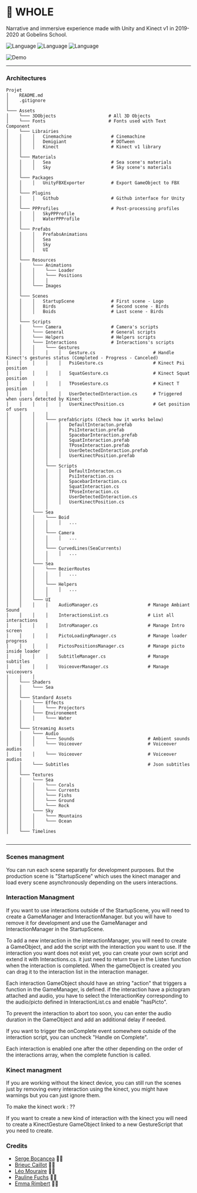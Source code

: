 # 🐳 WHOLE

Narrative and immersive experience made with Unity and Kinect v1 in 2019-2020 at Gobelins School.

![Language](https://img.shields.io/badge/Language-C%23-brightgreen.svg)
![Language](https://img.shields.io/badge/Program-Unity-blue.svg)
![Language](https://img.shields.io/badge/Detection-Kinect-black.svg)

![Demo](Assets/Resources/Images/logo.gif)

---

### Architectures

```
Projet
│    README.md
│    .gitignore
│
└─── Assets
│    └─── 3DObjects                    # All 3D Objects
│    └─── Fonts                        # Fonts used with Text Component
│    └─── Librairies
│    │    │   Cinemachine               # Cinemachine
│    │    │   Demigiant                 # DOTween
│    │    │   Kinect                    # Kinect v1 library
│    │
│    └─── Materials
│    │    │   Sea                       # Sea scene's materials
│    │    │   Sky                       # Sky scene's materials
│    │
│    └─── Packages
│    │    │   UnityFBXExporter          # Export GameObject to FBX
│    │
│    └─── Plugins
│    │    │   Github                    # Github interface for Unity
│    │
│    └─── PPProfiles                    # Post-processing profiles
│    │    │   SkyPPProfile
│    │    │   WaterPPProfile
│    │
│    └─── Prefabs
│    │    │   PrefabsAnimations
│    │    │   Sea
│    │    │   Sky
│    │    │   UI
│    │
│    └─── Resources
│    │    └─── Animations
│    │    │    └─── Loader
│    │    │    └─── Positions
│    │    │    │
│    │    └─── Images
│    │
│    └─── Scenes
│    │    │   StartupScene              # First scene - Logo
│    │    │   Birds                     # Second scene - Birds
│    │    │   Boids                     # Last scene - Birds
│    │
│    └─── Scripts
│    │    └─── Camera                   # Camera's scripts
│    │    └─── General                  # General scripts
│    │    └─── Helpers                  # Helpers scripts
│    │    └─── Interactions             # Interactions's scripts
│    │    │    └─── Gestures
│    │    │    │    │   Gesture.cs                      # Handle Kinect's gestures status (Completed - Progress - Canceled)
│    │    │    │    │   PsiGesture.cs                   # Kinect Psi position
│    │    │    │    │   SquatGesture.cs                 # Kinect Squat position
│    │    │    │    │   TPoseGesture.cs                 # Kinect T position
│    │    │    │    │   UserDetectedInteraction.cs      # Triggered when users detected by Kinect
│    │    │    │    │   UserKinectPosition.cs           # Get position of users
│    │    │    │
│    │    │    └─── prefabScripts (Check how it works below)
│    │    │    │    │   DefaultInteracton.prefab
│    │    │    │    │   PsiInteraction.prefab
│    │    │    │    │   SpacebarInteraction.prefab
│    │    │    │    │   SquatInteraction.prefab
│    │    │    │    │   TPoseInteraction.prefab
│    │    │    │    │   UserDetectedInteraction.prefab
│    │    │    │    │   UserKinectPosition.prefab
│    │    │    │
│    │    │    └─── Scripts
│    │    │    │    │   DefaultInteracton.cs
│    │    │    │    │   PsiInteraction.cs
│    │    │    │    │   SpacebarInteraction.cs
│    │    │    │    │   SquatInteraction.cs
│    │    │    │    │   TPoseInteraction.cs
│    │    │    │    │   UserDetectedInteraction.cs
│    │    │    │    │   UserKinectPosition.cs
│    │    │    │
│    │    └─── Sea
│    │    │    └─── Boid
│    │    │    │    │   ...
│    │    │    │
│    │    │    └─── Camera
│    │    │    │    │   ...
│    │    │    │
│    │    │    └─── CurvedLines(SeaCurrents)
│    │    │    │    │   ...
│    │    │    │
│    │    └─── Sea
│    │    │    └─── BezierRoutes
│    │    │    │    │   ...
│    │    │    │
│    │    │    └─── Helpers
│    │    │    │    │   ...
│    │    │    │
│    │    └─── UI
│    │    │    │    AudioManager.cs                   # Manage Ambiant Sound
│    │    │    │    InteractionsList.cs               # List all interactions
│    │    │    │    IntroManager.cs                   # Manage Intro screen
│    │    │    │    PictoLoadingManager.cs            # Manage loader progress
│    │    │    │    PictosPositionsManager.cs         # Manage picto inside loader
│    │    │    │    SubtitleManager.cs                # Manage subtitles
│    │    │    │    VoiceoverManager.cs               # Manage voiceovers
│    │    │
│    └─── Shaders
│    │    └─── Sea
│    │
│    └─── Standard Assets
│    │    └─── Effects
│    │    │    └─── Projectors
│    │    └─── Environement
│    │    │    └─── Water
│    │
│    └─── Streaming Assets
│    │    └─── Audio
│    │    │    └─── Sounds                            # Ambient sounds
│    │    │    └─── Voiceover                         # Voiceover audios
│    │    │    └─── Voiceover                         # Voiceover audios
│    │    └─── Subtitles                              # Json subtitles
│    │
│    └─── Textures
│    │    └─── Sea
│    │    │    └─── Corals
│    │    │    └─── Currents
│    │    │    └─── Fishs
│    │    │    └─── Ground
│    │    │    └─── Rock
│    │    └─── Sky
│    │    │    └─── Mountains
│    │    │    └─── Ocean
│    │    │
│    └─── Timelines


```

---

### Scenes managment

You can run each scene separatly for development purposes. But the production scene is "StartupScene" which uses the kinect manager and load every scene asynchronously depending on the users interactions.

### Interaction Managment

If you want to use interactions outside of the StartupScene, you will need to create a GameManager and InteractionManager. but you will have to remove it for development and use the GameManager and InteractionManager in the StartupScene. 

To add a new interaction in the interactionManager, you will need to create a GameObject, and add the script with the interaction you want to use. If the interaction you want does not exist yet, you can create your own script and extend it with Interactions.cs. it just need to return true in the Listen function when the interaction is completed. When the gameObject is created you can drag it to the interaction list in the interaction manager. 

Each interaction GameObject should have an string "action" that triggers a function in the GameManager, is defined. if the interaction have a pictogram attached and audio, you have to select the InteractionKey corresponding to the audio/picto defined in InteractionList.cs and enable "hasPicto".

To prevent the interaction to abort too soon, you can enter the audio duration in the GameObject and add an additional delay if needed. 

If you want to trigger the onComplete event somewhere outside of the interaction script, you can uncheck "Handle on Complete". 

Each interaction is enabled one after the other depending on the order of the interactions array, when the complete function is called.

### Kinect managment

If you are working without the kinect device, you can still run the scenes just by removing every interaction using the kinect, you might have warnings but you can just ignore them.

To make the kinect work : ??

If you want to create a new kind of interaction with the kinect you will need to create a KinectGesture GameObject linked to a new GestureScript that you need to create.

### Credits

- [Serge Bocancea](https://fr.linkedin.com/in/serge-bocancea-70868a152) 👨‍💻
- [Brieuc Caillot](https://www.linkedin.com/in/brieuccaillot/) 👨‍💻
- [Léo Mouraire](https://leomouraire.com) 👨‍💻
- [Pauline Fuchs](https://fr.linkedin.com/in/pauline-fuchs) 👩‍💻
- [Emma Rimbert](https://fr.linkedin.com/in/emma-rimbert-09470319b) 👩‍💻
